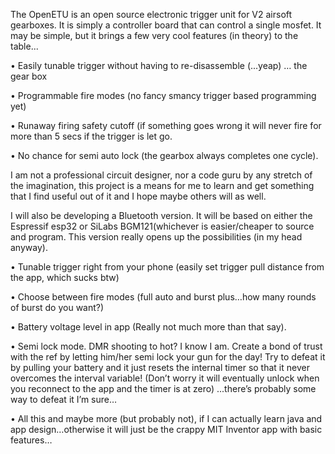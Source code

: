 The OpenETU is an open source electronic trigger unit for V2 airsoft gearboxes. It is simply a controller board that can control a single mosfet. It may be simple, but it brings a few very cool features (in theory) to the table...

•	Easily tunable trigger without having to re-disassemble (...yeap) … the gear box 

•	Programmable fire modes (no fancy smancy trigger based programming yet) 

•	Runaway firing safety cutoff (if something goes wrong it will never fire for more than 5 secs if the trigger is let go. 

•	No chance for semi auto lock (the gearbox always completes one cycle). 

I am not a professional circuit designer, nor a code guru by any stretch of the imagination, this project is a means for me to learn and get something that I find useful out of it and I hope maybe others will as well. 

I will also be developing a Bluetooth version. It will be based on either the Espressif esp32 or SiLabs BGM121(whichever is easier/cheaper to source and program. This version really opens up the possibilities (in my head anyway).

•	Tunable trigger right from your phone (easily set trigger pull distance from the app, which sucks btw)

•	Choose between fire modes (full auto and burst plus…how many rounds of burst do you want?)

•	Battery voltage level in app (Really not much more than that  say).

•	Semi lock mode. DMR shooting to hot? I know I am. Create a bond of trust with the ref by letting him/her semi lock your gun for the day! Try to defeat it by pulling your battery and it just resets the internal timer so that it never overcomes the interval variable! (Don’t worry it will eventually unlock when you reconnect to the app and the timer is at zero) ...there’s probably some way to defeat it I’m sure… 

•	All this and maybe more (but probably not), if I can actually learn java and app design…otherwise it will just be the crappy MIT Inventor app with basic features…


